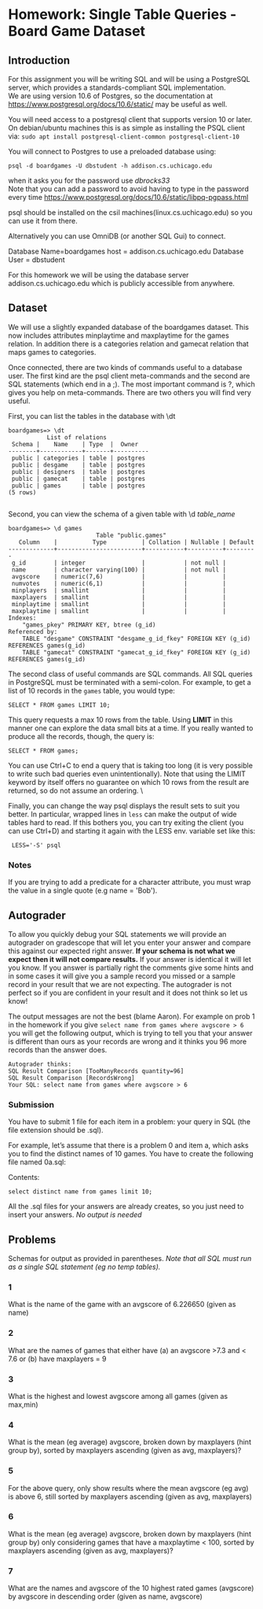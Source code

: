 # Homework: Single Table Queries - Board Game Dataset

## Introduction

For this assignment you will be writing SQL and will be using a PostgreSQL server, which provides a standards-compliant SQL implementation.  
We are using version 10.6 of Postgres, so the documentation at https://www.postgresql.org/docs/10.6/static/ may be useful as well.

You will need access to a postgresql client that supports version 10 or later. On debian/ubuntu machines this is as simple as installing the PSQL client 
via:
`sudo apt install postgresql-client-common postgresql-client-10`

You will connect to Postgres to use a preloaded database using:

`psql -d boardgames -U dbstudent -h addison.cs.uchicago.edu`

when it asks you for the password use *dbrocks33*  
Note that you can add a password to avoid having to type in the password every time https://www.postgresql.org/docs/10.6/static/libpq-pgpass.html

psql should be installed on the csil machines(linux.cs.uchicago.edu) so you can use it from there.

Alternatively you can use OmniDB (or another SQL Gui) to connect. 

Database Name=boardgames
host = addison.cs.uchicago.edu
Database User = dbstudent

For this homework we will be using the database server addison.cs.uchicago.edu which is publicly accessible from anywhere.


## Dataset
We will use a slightly expanded database of the boardgames dataset.
This now includes attributes minplaytime and maxplaytime for the games relation.
In addition there is a categories relation and gamecat relation that maps games to categories.

Once connected, there are two kinds of commands useful to a database user. The first kind are the psql client meta-commands
and the second are SQL statements (which end in a ;).
The most important command is \?, which gives you help on meta-commands. There are two others you will find very useful.  

First, you can list the tables in the database with \dt

```
boardgames=> \dt
           List of relations
 Schema |    Name    | Type  |  Owner   
--------+------------+-------+----------
 public | categories | table | postgres
 public | desgame    | table | postgres
 public | designers  | table | postgres
 public | gamecat    | table | postgres
 public | games      | table | postgres
(5 rows)


```

Second, you can view the schema  of a given table with \d *table_name*

```
boardgames=> \d games
                         Table "public.games"
   Column    |          Type          | Collation | Nullable | Default
-------------+------------------------+-----------+----------+---------
 g_id        | integer                |           | not null |
 name        | character varying(100) |           | not null |
 avgscore    | numeric(7,6)           |           |          |
 numvotes    | numeric(6,1)           |           |          |
 minplayers  | smallint               |           |          |
 maxplayers  | smallint               |           |          |
 minplaytime | smallint               |           |          |
 maxplaytime | smallint               |           |          |
Indexes:
    "games_pkey" PRIMARY KEY, btree (g_id)
Referenced by:
    TABLE "desgame" CONSTRAINT "desgame_g_id_fkey" FOREIGN KEY (g_id) REFERENCES games(g_id)
    TABLE "gamecat" CONSTRAINT "gamecat_g_id_fkey" FOREIGN KEY (g_id) REFERENCES games(g_id)
```

The second class of useful commands are SQL commands. All SQL queries in PostgreSQL must be terminated with a semi-colon.
For example, to get a list of 10 records in the `games` table, you would type:

`SELECT * FROM games LIMIT 10;`

This query  requests a max 10 rows from the table. Using **LIMIT**  in this manner one can explore the data small bits at a time. If you really wanted to produce all the records, though, the query is:

`SELECT * FROM games;`

You can use Ctrl+C to end a query that is taking too long (it is very possible to write such bad queries even unintentionally).
Note that using the LIMIT keyword by itself offers no guarantee on which 10 rows from the result are
returned, so do not assume an ordering. \\

Finally, you can change the way psql displays the result sets to suit you better.
In particular, wrapped lines in `less` can make the output of wide tables hard to read. If this bothers you, you can try exiting the client
(you can use Ctrl+D) and starting it again with the LESS  env. variable set like this:

` LESS='-S' psql`



### Notes

If you are trying to add a predicate for a character attribute, you must wrap the value in a single quote (e.g name = 'Bob').


## Autograder
To allow you quickly debug your SQL statements we will provide an autograder on gradescope that will let you enter your answer and compare this against our expected right answer. **If your schema is not what
we expect then it will not compare results.** If your answer is identical it will let you know. If you answer is partially right the comments give some hints and in some cases it will give you a sample record you missed or a sample record in your result that we are not expecting. The autograder is not perfect so if you are confident in your result and it does not think so let us know!

The output messages are not the best (blame Aaron). For example on prob 1 in the homework if you give `select name from games where avgscore > 6` you will get the following output, which is trying to tell you that your answer is different than ours as your records are wrong and it thinks you 96 more records than the answer does.

```
Autograder thinks:
SQL Result Comparison [TooManyRecords quantity=96]
SQL Result Comparison [RecordsWrong]
Your SQL: select name from games where avgscore > 6
```



### Submission

You have to submit 1 file for each item in a problem:  your query in SQL
(the file extension should be .sql).

For example, let’s assume that there is a problem 0 and item a, which
asks you to find the distinct names of 10 games. You have to create the following file named 0a.sql:

Contents:

`select distinct name from games limit 10;`

All the .sql  files for your answers are already creates, so you just need to insert your answers.
*No output is needed*


## Problems
Schemas for output as provided in parentheses. *Note that all SQL must run as a single SQL statement (eg no temp tables).*

### 1
What is the name of the game with an avgscore of 6.226650 (given as name)

### 2
What are the names of games that either have (a) an avgscore >7.3 and < 7.6 or (b) have maxplayers = 9

### 3
What is the highest and lowest avgscore among all games (given as max,min)

### 4
What is the mean (eg average) avgscore, broken down by maxplayers (hint group by), sorted by maxplayers ascending (given as avg, maxplayers)?

### 5
For the above query, only show results where the mean avgscore (eg avg) is above 6, still sorted by maxplayers ascending (given as avg, maxplayers)

### 6
What is the mean (eg average) avgscore, broken down by maxplayers (hint group by) only considering games that have a maxplaytime < 100, sorted by maxplayers ascending (given as avg, maxplayers)?

### 7
What are the names and avgscore of the 10 highest rated games (avgscore) by avgscore in descending order (given as name, avgscore)







